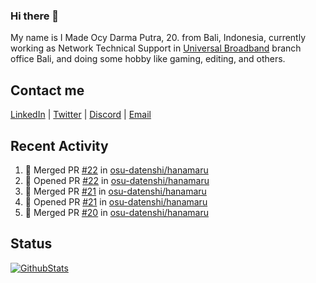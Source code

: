 ### Hi there 👋

My name is I Made Ocy Darma Putra, 20. from Bali, Indonesia, currently working as Network Technical Support in [Universal Broadband](https://universal.net.id) branch office Bali, and doing some hobby like gaming, editing, and others.

## Contact me

[LinkedIn](https://linkedin.com/in/troke) | [Twitter](https://twitter.com/darma_ochi) | [Discord](https://link.troke.id/discord) | <a href="mailto:ochi@troke.id">Email</a> 

## Recent Activity

<!--START_SECTION:activity-->
1. 🎉 Merged PR [#22](https://github.com/osu-datenshi/hanamaru/pull/22) in [osu-datenshi/hanamaru](https://github.com/osu-datenshi/hanamaru)
2. 💪 Opened PR [#22](https://github.com/osu-datenshi/hanamaru/pull/22) in [osu-datenshi/hanamaru](https://github.com/osu-datenshi/hanamaru)
3. 🎉 Merged PR [#21](https://github.com/osu-datenshi/hanamaru/pull/21) in [osu-datenshi/hanamaru](https://github.com/osu-datenshi/hanamaru)
4. 💪 Opened PR [#21](https://github.com/osu-datenshi/hanamaru/pull/21) in [osu-datenshi/hanamaru](https://github.com/osu-datenshi/hanamaru)
5. 🎉 Merged PR [#20](https://github.com/osu-datenshi/hanamaru/pull/20) in [osu-datenshi/hanamaru](https://github.com/osu-datenshi/hanamaru)
<!--END_SECTION:activity-->

## Status

[![GithubStats](https://github-readme-stats.vercel.app/api?username=troke12&show_icons=true)](https://github.com/troke12)
